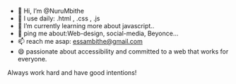 - 👋 Hi, I’m @NuruMbithe
- 👀 I use daily: .html , .css , .js
- 🌱 I’m currently learning more about javascript..
- 💞️ ping me about:Web-design, social-media, Beyonce...
- 📫 reach me asap: essambithe@gmail.com
- 😄 passionate about accessibility and committed to a web that works for everyone.


Always work hard and have good intentions!
